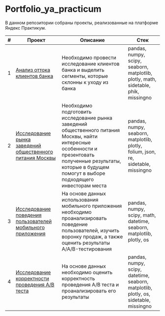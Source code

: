 # Portfolio_ya_practicum

В данном репозитории собраны проекты, реализованные на платформе Яндекс Практикум.

|#| Проект               | Описание |     Стек     |
|-| ---------------------|----------|--------------|
|1| [Анализ оттока клиентов банка](https://nbviewer.org/github/BurakovvDM/Portfolio_ya_practicum/blob/main/bank_customer_churn/customer_churn.ipynb)|Необходимо провести исследование клиентов банка и выделить сегменты, которые склонны к уходу из банка| pandas, numpy, scipy, seaborn, matplotlib, plotly, math, sidetable, phik, missingno|
|2| [Исследование рынка заведений общественного питания Москвы](https://nbviewer.org/github/BurakovvDM/Portfolio_ya_practicum/blob/main/catering_establishments/catering_establishments.ipynb) | Необходимо подготовить исследование рынка заведений общественного питания Москвы, найти интересные особенности и презентовать полученные результаты, которые в будущем помогут в выборе подходящего инвесторам места | pandas, numpy, seaborn, matplotlib, plotly, folium, json, re, sidetable, missingno |
|3| [Исследование поведения пользователей мобильного приложения](https://nbviewer.org/github/BurakovvDM/Portfolio_ya_practicum/blob/main/app_AB_test/AAB_test.ipynb#) |На основе данных использования мобильного приложения необходимо проанализировать поведение пользователей, изучить воронку продаж, а также оценить результаты A/A/B-тестирования| pandas, numpy, scipy, math, datetime, seaborn, matplotlib, plotly, os |
|4| [Исследование корректности проведения А/В теста](https://nbviewer.org/github/BurakovvDM/Portfolio_ya_practicum/blob/main/check_AB_test/check_AB_test.ipynb) | На основе данных необходимо оценить корректность проведения A/B теста и проанализировать его результаты| pandas, numpy, scipy, datetime, seaborn, matplotlib, plotly, os, sidetable, missingno|
